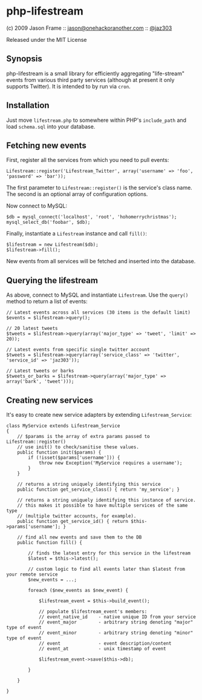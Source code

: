 php-lifestream
==============

(c) 2009 Jason Frame :: 
  [jason@onehackoranother.com](mailto:jason@onehackoranother.com) :: 
  [@jaz303](http://twitter.com/jaz303)

Released under the MIT License

Synopsis
--------

php-lifestream is a small library for efficiently aggregating "life-stream" events from various third party services (although at present it only supports Twitter). It is intended to by run via `cron`.

Installation
------------

Just move `lifestream.php` to somewhere within PHP's `include_path` and load `schema.sql` into your database.

Fetching new events
-------------------

First, register all the services from which you need to pull events:

    Lifestream::register('Lifestream_Twitter', array('username' => 'foo', 'password' => 'bar'));
    
The first parameter to `Lifestream::register()` is the service's class name. The second is an optional array of configuration options.
    
Now connect to MySQL:
    
    $db = mysql_connect('localhost', 'root', 'hohomerrychristmas');
    mysql_select_db('foobar', $db);
    
Finally, instantiate a `Lifestream` instance and call `fill()`:
    
    $lifestream = new Lifestream($db);
    $lifestream->fill();

New events from all services will be fetched and inserted into the database.

Querying the lifestream
-----------------------

As above, connect to MySQL and instantiate `Lifestream`. Use the `query()` method to return a list of events:

    // Latest events across all services (30 items is the default limit)
    $events = $lifestream->query();
    
    // 20 latest tweets
    $tweets = $lifestream->query(array('major_type' => 'tweet', 'limit' => 20));
    
    // Latest events from specific single twitter account
    $tweets = $lifestream->query(array('service_class' => 'twitter', 'service_id' => 'jaz303'));
    
    // Latest tweets or barks
    $tweets_or_barks = $lifestream->query(array('major_type' => array('bark', 'tweet')));

Creating new services
---------------------

It's easy to create new service adapters by extending `Lifestream_Service`:

    class MyService extends Lifestream_Service
    {
        // $params is the array of extra params passed to Lifestream::register()
        // use init() to check/sanitise these values.
        public function init($params) {
            if (!isset($params['username'])) {
                throw new Exception('MyService requires a username');
            }
        }
      
        // returns a string uniquely identifying this service
        public function get_service_class() { return 'my_service'; }
        
        // returns a string uniquely identifying this instance of service.
        // this makes it possible to have multiple services of the same type
        // (multiple twitter accounts, for example).
        public function get_service_id() { return $this->params['username']; }
        
        // find all new events and save them to the DB
        public function fill() {
          
            // finds the latest entry for this service in the lifestream
            $latest = $this->latest();
          
            // custom logic to find all events later than $latest from your remote service
            $new_events = ...;
            
            foreach ($new_events as $new_event) {
                
                $lifestream_event = $this->build_event();
                
                // populate $lifestream_event's members:
                // event_native_id    - native unique ID from your service
                // event_major        - arbitrary string denoting "major" type of event
                // event_minor        - arbitrary string denoting "minor" type of event
                // event              - event description/content
                // event_at           - unix timestamp of event
                
                $lifestream_event->save($this->db);
            
            }
          
        }
        
    }
